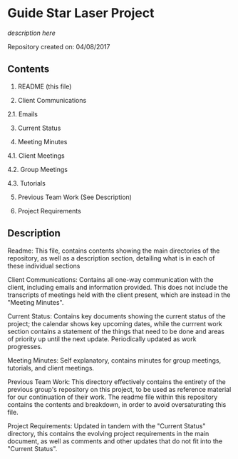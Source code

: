 # Guide Star Laser Project

*description here*

Repository created on: 04/08/2017

## Contents

1. README (this file)

2. Client Communications

2.1. Emails

3. Current Status
	
4. Meeting Minutes

4.1. Client Meetings

4.2. Group Meetings

4.3. Tutorials

5. Previous Team Work (See Description)

6. Project Requirements
	

## Description 

Readme: This file, contains contents showing the main directories of the
repository, as well as a description section, detailing what is in each of
these individual sections

Client Communications: Contains all one-way communication with the client, 
including emails and information provided. This does not include the transcripts
of meetings held with the client present, which are instead in the 
"Meeting Minutes".

Current Status: Contains key documents showing the current status of the
project; the calendar shows key upcoming dates, while the currrent work 
section contains a statement of the things that need to be done and areas of
priority up until the next update. Periodically updated as work progresses.

Meeting Minutes: Self explanatory, contains minutes for group meetings,
tutorials, and client meetings.

Previous Team Work: This directory effectively contains the entirety of the
previous group's repository on this project, to be used as reference material
for our continuation of their work. The readme file within this repository
contains the contents and breakdown, in order to avoid oversaturating this file.

Project Requirements: Updated in tandem with the "Current Status" directory, 
this contains the evolving project requirements in the main document, as well 
as comments and other updates that do not fit into the "Current Status". 

